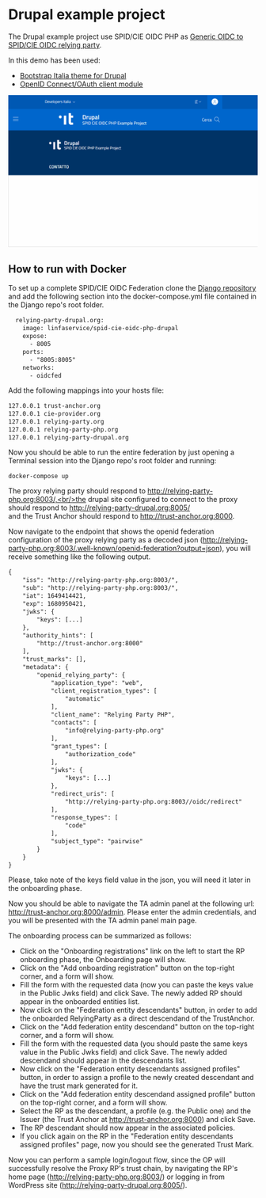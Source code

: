 # Drupal example project

The Drupal example project use SPID/CIE OIDC PHP as [Generic OIDC to SPID/CIE OIDC relying party](/doc/howto-gateway/README.md).

In this demo has been used:
 - [Bootstrap Italia theme for Drupal](https://github.com/italia/design-drupal-theme)
 - [OpenID Connect/OAuth client module](https://www.drupal.org/project/openid_connect)

 <img src="spid-cie-oidc-php-drupal.gif" width="600" />

## How to run with Docker
To set up a complete SPID/CIE OIDC Federation clone the [Django repository](https://github.com/italia/spid-cie-oidc-django) and add the following section into the docker-compose.yml file contained in the Django repo's root folder.

```
  relying-party-drupal.org:
    image: linfaservice/spid-cie-oidc-php-drupal
    expose:
      - 8005
    ports:
      - "8005:8005"
    networks:
      - oidcfed
```

Add the following mappings into your hosts file:

```
127.0.0.1 trust-anchor.org
127.0.0.1 cie-provider.org
127.0.0.1 relying-party.org
127.0.0.1 relying-party-php.org
127.0.0.1 relying-party-drupal.org
```

Now you should be able to run the entire federation by just opening a Terminal session into the Django repo's root folder and running:

```
docker-compose up
```

The proxy relying party should respond to http://relying-party-php.org:8003/,<br/>the drupal site configured to connect to the proxy should respond to http://relying-party-drupal.org:8005/<br/>and the Trust Anchor should respond to http://trust-anchor.org:8000.

Now navigate to the endpoint that shows the openid federation configuration of the proxy relying party as a decoded json (http://relying-party-php.org:8003/.well-known/openid-federation?output=json), you will receive something like the following output.

```
{
    "iss": "http://relying-party-php.org:8003/",
    "sub": "http://relying-party-php.org:8003/",
    "iat": 1649414421,
    "exp": 1680950421,
    "jwks": {
        "keys": [...]
    },
    "authority_hints": [
        "http://trust-anchor.org:8000"
    ],
    "trust_marks": [],
    "metadata": {
        "openid_relying_party": {
            "application_type": "web",
            "client_registration_types": [
                "automatic"
            ],
            "client_name": "Relying Party PHP",
            "contacts": [
                "info@relying-party-php.org"
            ],
            "grant_types": [
                "authorization_code"
            ],
            "jwks": {
                "keys": [...]
            },
            "redirect_uris": [
                "http://relying-party-php.org:8003//oidc/redirect"
            ],
            "response_types": [
                "code"
            ],
            "subject_type": "pairwise"
        }
    }
}
```

Please, take note of the keys field value in the json, you will need it later in the onboarding phase.

Now you should be able to navigate the TA admin panel at the following url: http://trust-anchor.org:8000/admin.
Please enter the admin credentials, and you will be presented with the TA admin panel main page.

The onboarding process can be summarized as follows:

- Click on the "Onboarding registrations" link on the left to start the RP onboarding phase, the Onboarding page will show.
- Click on the "Add onboarding registration" button on the top-right corner, and a form will show.
- Fill the form with the requested data (now you can paste the keys value in the Public Jwks field) and click Save. The newly added RP should appear in the onboarded entities list.
- Now click on the "Federation entity descendants" button, in order to add the onboarded RelyingParty as a direct descendand of the TrustAnchor.
- Click on the "Add federation entity descendand" button on the top-right corner, and a form will show.
- Fill the form with the requested data (you should paste the same keys value in the Public Jwks field) and click Save. The newly added descendand should appear in the descendants list.
- Now click on the "Federation entity descendants assigned profiles" button, in order to assign a profile to the newly created descendant and have the trust mark generated for it.
- Click on the "Add federation entity descendand assigned profile" button on the top-right corner, and a form will show.
- Select the RP as the descendant, a profile (e.g. the Public one) and the Issuer (the Trust Anchor at http://trust-anchor.org:8000) and click Save.
- The RP descendant should now appear in the associated policies.
- If you click again on the RP in the "Federation entity descendants assigned profiles" page, now you should see the generated Trust Mark.

Now you can perform a sample login/logout flow, since the OP will successfully resolve the Proxy RP's trust chain, by navigating the RP's home page (http://relying-party-php.org:8003/) or logging in from WordPress site (http://relying-party-drupal.org:8005/).

